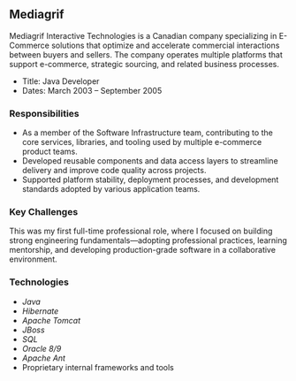 ## Mediagrif

Mediagrif Interactive Technologies is a Canadian company specializing in E-Commerce solutions that optimize and accelerate commercial interactions between buyers and sellers. The company operates multiple platforms that support e-commerce, strategic sourcing, and related business processes.

- Title: Java Developer
- Dates: March 2003 – September 2005

### Responsibilities

- As a member of the Software Infrastructure team, contributing to the core services, libraries, and tooling used by multiple e-commerce product teams.
- Developed reusable components and data access layers to streamline delivery and improve code quality across projects.
- Supported platform stability, deployment processes, and development standards adopted by various application teams.

### Key Challenges

This was my first full-time professional role, where I focused on building strong engineering fundamentals—adopting professional practices, learning mentorship, and developing production-grade software in a collaborative environment.

### Technologies

- *Java*
- *Hibernate*
- *Apache Tomcat*
- *JBoss*
- *SQL*
- *Oracle 8/9*
- *Apache Ant*
- Proprietary internal frameworks and tools

